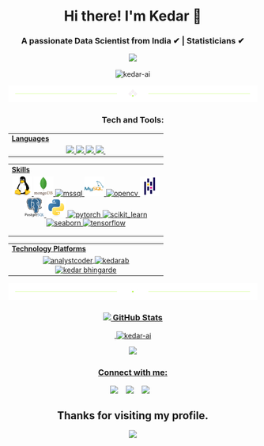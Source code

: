 <h1 align="center">Hi there! I'm Kedar 👋</h1>
<h3 align="center">A passionate Data Scientist from India ✔ | Statisticians ✔</h3>
 <p align="center">    
    <img src="https://readme-typing-svg.herokuapp.com?color=00b2df&width=385&height=30&lines=Data+Scientist;Open+to+new+opportunities+...&center=true"></a>
</p>
<p align="center"> <img src="https://komarev.com/ghpvc/?username=kedar-ai&label=Profile%20views&color=0e75b6&style=flat" alt="kedar-ai" /> </p>
<div align="center">
  <img src="https://github.com/Kedar-ai/Kedar-ai/blob/main/Images/divider1.png" alt="divider"/>
</div>


<!--- - 👨‍💻 All of my projects are available at [https://kedar-ai.github.io/KedarTheAnalyst/](https://kedar-ai.github.io/KedarTheAnalyst/) --->

<!--- - 📝 I regularly write articles on [https://mlprojectflow.blogspot.com/](https://mlprojectflow.blogspot.com/) --->

<!--- - 📫 How to reach me **kedarbhingarde9@gmail.com** --->

<p align="center">
<!--- <a href="https://linkedin.com/in/kedarbhingarde" target="blank"><img align="center" src="https://raw.githubusercontent.com/rahuldkjain/github-profile-readme-generator/master/src/images/icons/Social/linked-in-alt.svg" alt="kedarbhingarde" height="30" width="40" /></a> --->
<!--- <a href="https://twitter.com/@kedar_ab" target="blank"><img align="center" src="https://raw.githubusercontent.com/rahuldkjain/github-profile-readme-generator/master/src/images/icons/Social/twitter.svg" alt="@kedar_ab" height="30" width="40" /></a> --->
<!--- <a href="https://instagram.com/kedar_ai" target="blank"><img align="center" src="https://raw.githubusercontent.com/rahuldkjain/github-profile-readme-generator/master/src/images/icons/Social/instagram.svg" alt="kedar_ai" height="30" width="40" /></a> --->
</p>

<h3 align="center">Tech and Tools:</h3>
<p align="center"> <a href="https://www.linux.org/" target="_blank" rel="noreferrer"> 
<div align="center" style="width:100%"> 
  <table>
    <tr>
      <td valign="center" width="100px"><b>Languages<b></td>
    </tr>
    <tr>
      <td valign="center" align="center" width="300px">
        <img src="https://img.shields.io/badge/Python-Yello" /> 
        <img src="https://img.shields.io/badge/SQL-blue" />
        <img src="https://img.shields.io/badge/HTML-orange" /> 
        <img src="https://img.shields.io/badge/Git-blue" /> 
        <img > 
      </td>      
    </tr>
  </table>
   <table>
    <tr>
      <td valign="center" width="100px"><b>Skills<b></td>
    </tr>
    <tr>
     <td valign="center" align="center" width="300px">
       <img src="https://raw.githubusercontent.com/devicons/devicon/master/icons/linux/linux-original.svg" alt="linux" width="40" height="40"/> </a> <a href="https://www.mongodb.com/" target="_blank" rel="noreferrer"> <img src="https://raw.githubusercontent.com/devicons/devicon/master/icons/mongodb/mongodb-original-wordmark.svg" alt="mongodb" width="40" height="40"/> </a> <a href="https://www.microsoft.com/en-us/sql-server" target="_blank" rel="noreferrer"> <img src="https://www.svgrepo.com/show/303229/microsoft-sql-server-logo.svg" alt="mssql" width="40" height="40"/> </a> <a href="https://www.mysql.com/" target="_blank" rel="noreferrer"> <img src="https://raw.githubusercontent.com/devicons/devicon/master/icons/mysql/mysql-original-wordmark.svg" alt="mysql" width="40" height="40"/> </a> <a href="https://opencv.org/" target="_blank" rel="noreferrer"> <img src="https://www.vectorlogo.zone/logos/opencv/opencv-icon.svg" alt="opencv" width="40" height="40"/> </a> <a href="https://pandas.pydata.org/" target="_blank" rel="noreferrer"> <img src="https://raw.githubusercontent.com/devicons/devicon/2ae2a900d2f041da66e950e4d48052658d850630/icons/pandas/pandas-original.svg" alt="pandas" width="40" height="40"/> </a> <a href="https://www.postgresql.org" target="_blank" rel="noreferrer"> <img src="https://raw.githubusercontent.com/devicons/devicon/master/icons/postgresql/postgresql-original-wordmark.svg" alt="postgresql" width="40" height="40"/> </a> <a href="https://www.python.org" target="_blank" rel="noreferrer"> <img src="https://raw.githubusercontent.com/devicons/devicon/master/icons/python/python-original.svg" alt="python" width="40" height="40"/> </a> <a href="https://pytorch.org/" target="_blank" rel="noreferrer"> <img src="https://www.vectorlogo.zone/logos/pytorch/pytorch-icon.svg" alt="pytorch" width="40" height="40"/> </a> <a href="https://scikit-learn.org/" target="_blank" rel="noreferrer"> <img src="https://upload.wikimedia.org/wikipedia/commons/0/05/Scikit_learn_logo_small.svg" alt="scikit_learn" width="40" height="40"/> </a> <a href="https://seaborn.pydata.org/" target="_blank" rel="noreferrer"> <img src="https://seaborn.pydata.org/_images/logo-mark-lightbg.svg" alt="seaborn" width="40" height="40"/> </a> <a href="https://www.tensorflow.org" target="_blank" rel="noreferrer"> <img src="https://www.vectorlogo.zone/logos/tensorflow/tensorflow-icon.svg" alt="tensorflow" width="40" height="40"/> </a> </p>
      </td>
    </tr>
  </table>
   <table>
    <tr>
      <td valign="center" width="100px"><b>Technology Platforms<b></td>
    </tr>
    <tr>
     <td valign="center" align="center" width="300px">
       <a href="https://www.leetcode.com/analystcoder" target="blank"><img align="center" src="https://raw.githubusercontent.com/rahuldkjain/github-profile-readme-generator/master/src/images/icons/Social/leet-code.svg" alt="analystcoder" height="30" width="40" /></a>
       <a href="https://www.kaggle.com/kedarab" target="blank"><img align="center" src="https://www.kaggle.com/static/images/site-logo.png" alt="kedarab" height="30" width="40" /></a>
       <a href="https://www.hackerrank.com/kedar bhingarde" target="blank"><img align="center" src="https://raw.githubusercontent.com/rahuldkjain/github-profile-readme-generator/master/src/images/icons/Social/hackerrank.svg" alt="kedar bhingarde" height="30" width="40" /></a>
      </td>
    </tr>
  </table>
</div>
</div>
<div align="center">
  <img src="https://github.com/Kedar-ai/Kedar-ai/blob/main/Images/divider2.png" alt="divider"/>
</div>
<!--- <img src="https://raw.githubusercontent.com/devicons/devicon/master/icons/linux/linux-original.svg" alt="linux" width="40" height="40"/> </a> <a href="https://www.mongodb.com/" target="_blank" rel="noreferrer"> <img src="https://raw.githubusercontent.com/devicons/devicon/master/icons/mongodb/mongodb-original-wordmark.svg" alt="mongodb" width="40" height="40"/> </a> <a href="https://www.microsoft.com/en-us/sql-server" target="_blank" rel="noreferrer"> <img src="https://www.svgrepo.com/show/303229/microsoft-sql-server-logo.svg" alt="mssql" width="40" height="40"/> </a> <a href="https://www.mysql.com/" target="_blank" rel="noreferrer"> <img src="https://raw.githubusercontent.com/devicons/devicon/master/icons/mysql/mysql-original-wordmark.svg" alt="mysql" width="40" height="40"/> </a> <a href="https://opencv.org/" target="_blank" rel="noreferrer"> <img src="https://www.vectorlogo.zone/logos/opencv/opencv-icon.svg" alt="opencv" width="40" height="40"/> </a> <a href="https://pandas.pydata.org/" target="_blank" rel="noreferrer"> <img src="https://raw.githubusercontent.com/devicons/devicon/2ae2a900d2f041da66e950e4d48052658d850630/icons/pandas/pandas-original.svg" alt="pandas" width="40" height="40"/> </a> <a href="https://www.postgresql.org" target="_blank" rel="noreferrer"> <img src="https://raw.githubusercontent.com/devicons/devicon/master/icons/postgresql/postgresql-original-wordmark.svg" alt="postgresql" width="40" height="40"/> </a> <a href="https://www.python.org" target="_blank" rel="noreferrer"> <img src="https://raw.githubusercontent.com/devicons/devicon/master/icons/python/python-original.svg" alt="python" width="40" height="40"/> </a> <a href="https://pytorch.org/" target="_blank" rel="noreferrer"> <img src="https://www.vectorlogo.zone/logos/pytorch/pytorch-icon.svg" alt="pytorch" width="40" height="40"/> </a> <a href="https://scikit-learn.org/" target="_blank" rel="noreferrer"> <img src="https://upload.wikimedia.org/wikipedia/commons/0/05/Scikit_learn_logo_small.svg" alt="scikit_learn" width="40" height="40"/> </a> <a href="https://seaborn.pydata.org/" target="_blank" rel="noreferrer"> <img src="https://seaborn.pydata.org/_images/logo-mark-lightbg.svg" alt="seaborn" width="40" height="40"/> </a> <a href="https://www.tensorflow.org" target="_blank" rel="noreferrer"> <img src="https://www.vectorlogo.zone/logos/tensorflow/tensorflow-icon.svg" alt="tensorflow" width="40" height="40"/> </a> </p> --->

<h3 align="center"><img src="./code.gif" height="20"/> GitHub Stats</h3>
          
<div align="center">
 
  <p>&nbsp;<img align="center" src="https://github-readme-stats.vercel.app/api?username=kedar-ai&show_icons=true&locale=en&theme=tokyonight&hide_border=true" alt="kedar-ai" /></p>
</div>

 <p align = "center">
  <img src="https://github-readme-streak-stats.herokuapp.com?user=kedar-ai&theme=tokyonight&hide_border=true">
</p>
  
  <!--- <p align = "center">
  <img src="https://github-readme-stats.vercel.app/api/top-langs/?username=kedar-ai&theme=tokyonight&hide_border=true">
</p> --->

<h3 align="center">Connect with me:</h3>
<p align="center">
  <a href="mailto:kedarbhingarde9@gmail.com" target="_blank" rel="noopener noreferrer"><img src="https://img.icons8.com/fluency/2x/gmail-new.png"  width="50" /></a>
  &nbsp;&nbsp;
  <a href="https://linkedin.com/in/kedarbhingarde" target="_blank" rel="noopener noreferrer"><img src="https://img.icons8.com/color/2x/linkedin.png"  width="50" /></a>
  &nbsp;&nbsp;
  <a href="https://twitter.com/@kedar_ab" target="_blank" rel="noopener noreferrer"><img src="https://img.icons8.com/color/2x/twitter.png"  width="50" /></a>
  &nbsp;&nbsp;
</p>
<h2 align="center"> Thanks for visiting my profile.</h2>
<p align="center">
  <img src="https://capsule-render.vercel.app/api?type=waving&color=gradient&height=65&section=footer"/>
</p>
